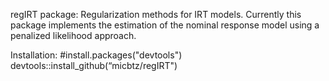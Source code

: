 regIRT package: Regularization methods for IRT models.
Currently this package implements the estimation of the nominal response model using a penalized likelihood approach.

Installation:
#install.packages("devtools")
devtools::install_github(“micbtz/regIRT")
